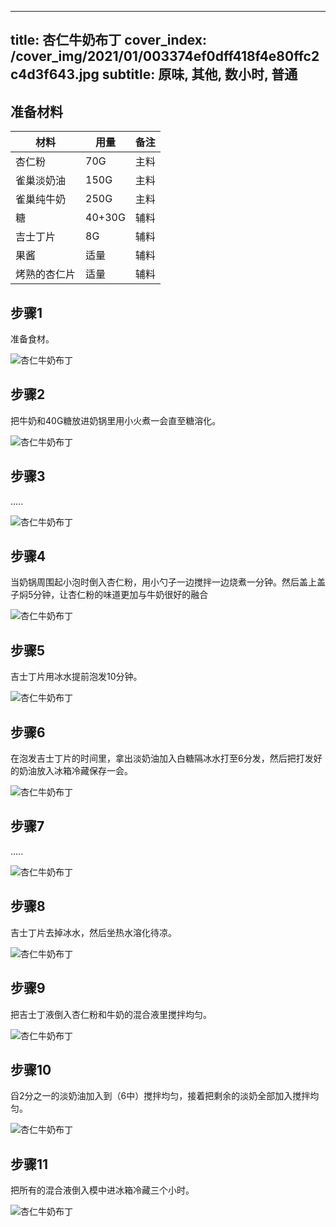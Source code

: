 
---
title: 杏仁牛奶布丁
cover_index: /cover_img/2021/01/003374ef0dff418f4e80ffc2c4d3f643.jpg
subtitle: 原味, 其他, 数小时, 普通
---

## 准备材料

| 材料     | 用量 | 备注|
| ------- | ----- | --- |
| 杏仁粉 | 70G| 主料 |
| 雀巢淡奶油 | 150G| 主料 |
| 雀巢纯牛奶 | 250G| 主料 |
| 糖 | 40+30G| 辅料 |
| 吉士丁片 | 8G| 辅料 |
| 果酱 | 适量| 辅料 |
| 烤熟的杏仁片 | 适量| 辅料 |

## 步骤1

准备食材。

![杏仁牛奶布丁](https://i8.meishichina.com/attachment/recipe/201010/201010211537436.jpg?x-oss-process=style/p320) 

## 步骤2

把牛奶和40G糖放进奶锅里用小火煮一会直至糖溶化。

![杏仁牛奶布丁](https://i8.meishichina.com/attachment/recipe/201010/201010211538333.jpg?x-oss-process=style/p320) 

## 步骤3

.....

![杏仁牛奶布丁](https://i8.meishichina.com/attachment/recipe/201010/201010211539286.jpg?x-oss-process=style/p320) 

## 步骤4

当奶锅周围起小泡时倒入杏仁粉，用小勺子一边搅拌一边烧煮一分钟。然后盖上盖子焖5分钟，让杏仁粉的味道更加与牛奶很好的融合

![杏仁牛奶布丁](https://i8.meishichina.com/attachment/recipe/201010/201010211539445.jpg?x-oss-process=style/p320) 

## 步骤5

吉士丁片用冰水提前泡发10分钟。

![杏仁牛奶布丁](https://i8.meishichina.com/attachment/recipe/201010/201010211540201.jpg?x-oss-process=style/p320) 

## 步骤6

在泡发吉士丁片的时间里，拿出淡奶油加入白糖隔冰水打至6分发，然后把打发好的奶油放入冰箱冷藏保存一会。

![杏仁牛奶布丁](https://i8.meishichina.com/attachment/recipe/201010/201010211540411.jpg?x-oss-process=style/p320) 

## 步骤7

.....

![杏仁牛奶布丁](https://i8.meishichina.com/attachment/recipe/201010/201010211540576.jpg?x-oss-process=style/p320) 

## 步骤8

吉士丁片去掉冰水，然后坐热水溶化待凉。

![杏仁牛奶布丁](https://i8.meishichina.com/attachment/recipe/201010/201010211542039.jpg?x-oss-process=style/p320) 

## 步骤9

把吉士丁液倒入杏仁粉和牛奶的混合液里搅拌均匀。

![杏仁牛奶布丁](https://i8.meishichina.com/attachment/recipe/201010/201010211547494.jpg?x-oss-process=style/p320) 

## 步骤10

舀2分之一的淡奶油加入到（6中）搅拌均匀，接着把剩余的淡奶全部加入搅拌均匀。

![杏仁牛奶布丁](https://i8.meishichina.com/attachment/recipe/201010/201010211549562.jpg?x-oss-process=style/p320) 

## 步骤11

把所有的混合液倒入模中进冰箱冷藏三个小时。

![杏仁牛奶布丁](https://i8.meishichina.com/attachment/recipe/201010/201010211550339.jpg?x-oss-process=style/p320) 

